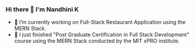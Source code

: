 ### Hi there 👋  I'm Nandhini K

- 🔭 I’m currently working on Full-Stack Restaurant Application using the MERN Stack.
- 🌱 I just finished "Post Graduate Certification in Full Stack Development" course using the MERN Stack conducted by the MIT xPRO institute.

<!--
**NandhiniKarvendhan/NandhiniKarvendhan** is a ✨ _special_ ✨ repository because its `README.md` (this file) appears on your GitHub profile.

Here are some ideas to get you started:

- 🔭 I’m currently working on ...
- 🌱 I’m currently learning ...
- 👯 I’m looking to collaborate on ...
- 🤔 I’m looking for help with ...
- 💬 Ask me about ...
- 📫 How to reach me: ...
- 😄 Pronouns: ...
- ⚡ Fun fact: ...
-->
